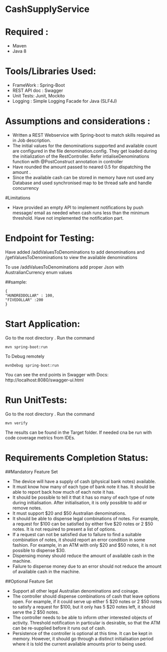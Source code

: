 # CashSupplyService

# Required :

- Maven
- Java 8

# Tools/Libraries Used:

- FrameWork : Spring-Boot
- REST API doc : Swagger
- Unit Tests: Junit, Mockito
- Logging : Simple Logging Facade for Java (SLF4J)

# Assumptions and considerations :

* Written a REST Webservice with Spring-boot to match skills required as in Job description.
* The initial values for the denominations supported and available count are configured in the file denomination.config.
They get loaded during the initialization of the RestController. Refer intialiseDenominations function with @PostConstruct annotation in controller
* Have rounded the amount passed to neared 0.5 for dispatching the amount .
* Since the available cash can be stored in memory have not used any Database and used synchronised map to be thread safe and handle concurrency

#Limitations

* Have provided an empty API to implement notifications by push message/ email as needed when cash runs less than the minimum threshold.
Have not implemented the notification part.

# Endpoint for Testing:

Have added /addValuesToDenominations to add denominations and /getValuesToDenominations to view the available denominations 

To use /addValuesToDenominations add proper Json with AustralianCurrency enum values

##sample:

``` 
{
"HUNDREDDOLLAR" : 100,
"FIVEDOLLAR" :200
}
```

# Start Application:

Go to the root directory . Run the command
```
mvn spring-boot:run
```
To Debug remotely
```
mvnDebug spring-boot:run
```
You can see the end points in Swagger with Docs: http://localhost:8080/swagger-ui.html

# Run UnitTests:

Go to the root directory . Run the command
```
mvn verify
```
The results can be found in the Target folder. If needed cna be run with code coverage metrics from IDEs.

# Requirements Completion Status:

##Mandatory Feature Set

*	The device will have a supply of cash (physical bank notes) available. 
*	It must know how many of each type of bank note it has. It should be able to report back how much of each note it has. 
*	It should be possible to tell it that it has so many of each type of note during initialisation. After initialisation, it is only possible to add or remove notes. 
*	It must support $20 and $50 Australian denominations. 
*	It should be able to dispense legal combinations of notes. For example, a request for $100 can be satisfied by either five $20 notes or 2 $50 notes. It is not required to present a list of options. 
*	If a request can not be satisfied due to failure to find a suitable combination of notes, it should report an error condition in some fashion. For example, in an ATM with only $20 and $50 notes, it is not possible to dispense $30. 
*	Dispensing money should reduce the amount of available cash in the machine. 
*	Failure to dispense money due to an error should not reduce the amount of available cash in the machine. 

##Optional Feature Set

*	Support all other legal Australian denominations and coinage. 
*	The controller should dispense combinations of cash that leave options open. For example, if it could serve up either 5 $20 notes or 2 $50 notes to satisfy a request for $100, but it only has 5 $20 notes left, it should serve the 2 $50 notes. 
*	The controller needs to be able to inform other interested objects of activity. Threshold notification in particular is desirable, so that the ATM can be re-supplied before it runs out of cash. 
*	Persistence of the controller is optional at this time. It can be kept in memory. However, it should go through a distinct initialisation period where it is told the current available amounts prior to being used.
